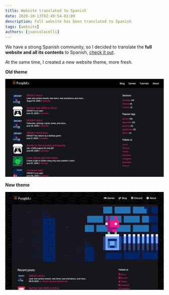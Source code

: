 ```yaml
---
title: Website translated to Spanish
date: 2020-10-13T02:49:54-03:00
description: Full website has been translated to Spanish
tags: [website]
authors: [juancolacelli]
---
```


We have a strong Spanish community, so I decided to translate the **full website and all its contents** to Spanish, [check it out](/es).

At the same time, I created a new website theme, more fresh.

**Old theme**

![Old theme](old_theme.png)

**New theme**

![New theme](new_theme.png)
